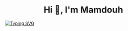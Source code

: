 <h1 align="center">Hi 👋, I'm Mamdouh</h1>

<a href="https://git.io/typing-svg">
 <img src="https://readme-typing-svg.demolab.com?font=Fira+Code&pause=1000&color=DFDFDF&center=true&width=435&lines=Software+Developer;AI+enthusiast" alt="Typing SVG" /></a>
